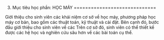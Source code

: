 3. Mục tiêu học phần: HỌC MÁY
=============================

Giới thiệu cho sinh viên các khái niệm cơ sở về học máy, phương pháp học
máy cơ bản, bao gồm các thuật toán, kỹ thuật và cài đặt. Bên cạnh đó,
bước đầu giới thiệu cho sinh viên về các Trên cơ sở đó, sinh viên có thể
thiết kế được các hệ học và nghiên cứu sâu hơn về các bài toán cụ thể.

